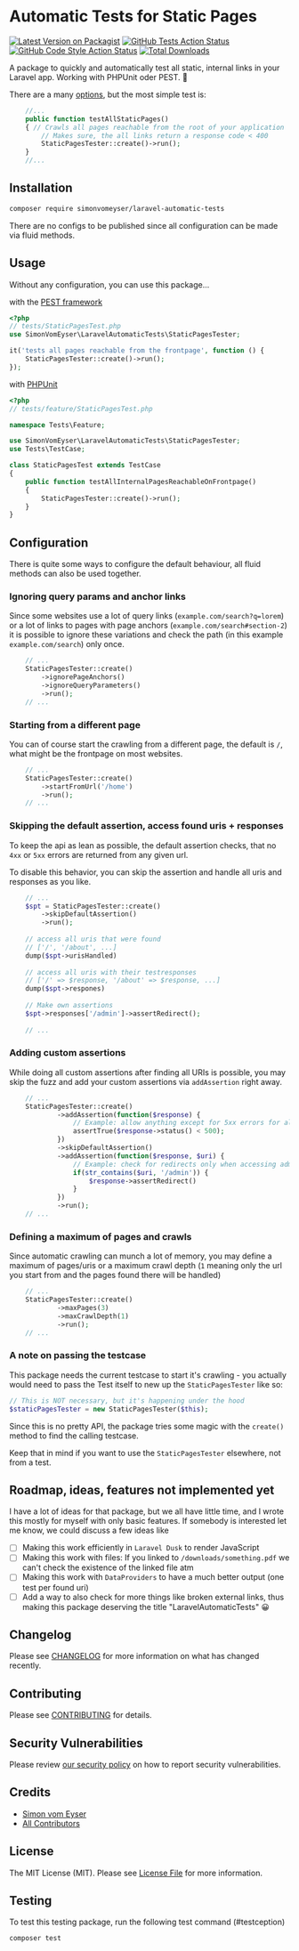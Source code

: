 # Automatic Tests for Static Pages

[![Latest Version on Packagist](https://img.shields.io/packagist/v/simonvomeyser/laravel-automatic-tests.svg?style=flat-square)](https://packagist.org/packages/simonvomeyser/laravel-automatic-tests)
[![GitHub Tests Action Status](https://img.shields.io/github/workflow/status/simonvomeyser/laravel-automatic-tests/run-tests?label=tests)](https://github.com/simonvomeyser/laravel-automatic-tests/actions?query=workflow%3Arun-tests+branch%3Amain)
[![GitHub Code Style Action Status](https://img.shields.io/github/workflow/status/simonvomeyser/laravel-automatic-tests/Fix%20PHP%20code%20style%20issues?label=code%20style)](https://github.com/simonvomeyser/laravel-automatic-tests/actions?query=workflow%3A"Fix+PHP+code+style+issues"+branch%3Amain)
[![Total Downloads](https://img.shields.io/packagist/dt/simonvomeyser/laravel-automatic-tests.svg?style=flat-square)](https://packagist.org/packages/simonvomeyser/laravel-automatic-tests)

A package to quickly and automatically test all static, internal links in your Laravel app. Working with PHPUnit oder PEST. 🎉

There are a many [options](https://github.com/simonvomeyser/laravel-automatic-tests#configuration), but the most simple test is:

```php
    //...
    public function testAllStaticPages()
    { // Crawls all pages reachable from the root of your application
        // Makes sure, the all links return a response code < 400
        StaticPagesTester::create()->run();
    }
    //...
```

## Installation

```bash
composer require simonvomeyser/laravel-automatic-tests
```

There are no configs to be published since all configuration can be made via fluid methods.

## Usage

Without any configuration, you can use this package...

with the [PEST framework](https://pestphp.com/)
```php
<?php
// tests/StaticPagesTest.php
use SimonVomEyser\LaravelAutomaticTests\StaticPagesTester;

it('tests all pages reachable from the frontpage', function () {
    StaticPagesTester::create()->run();
});
```

with [PHPUnit](https://phpunit.de/)
```php
<?php
// tests/feature/StaticPagesTest.php

namespace Tests\Feature;

use SimonVomEyser\LaravelAutomaticTests\StaticPagesTester;
use Tests\TestCase;

class StaticPagesTest extends TestCase
{
    public function testAllInternalPagesReachableOnFrontpage()
    {
        StaticPagesTester::create()->run();
    }
}
```

## Configuration

There is quite some ways to configure the default behaviour, all fluid methods can also be used together.

### Ignoring query params and anchor links

Since some websites use a lot of query links (`example.com/search?q=lorem`) or a lot of links to pages with page anchors (`example.com/search#section-2`) it is possible to ignore these variations and check the path (in this example `example.com/search`) only once.

```php
    // ...
    StaticPagesTester::create()
        ->ignorePageAnchors()
        ->ignoreQueryParameters()
        ->run();
    // ...
```

### Starting from a different page

You can of course start the crawling from a different page, the default is `/`, what might be the frontpage on most websites.

```php
    // ...
    StaticPagesTester::create()
        ->startFromUrl('/home')
        ->run();
    // ...
```

### Skipping the default assertion, access found uris + responses
 
To keep the api as lean as possible, the default assertion checks, that no `4xx` or `5xx` errors are returned from any given url.

To disable this behavior, you can skip the assertion and handle all uris and responses as you like.

```php
    // ...
    $spt = StaticPagesTester::create()
        ->skipDefaultAssertion()
        ->run();
    
    // access all uris that were found
    // ['/', '/about', ...]
    dump($spt->urisHandled)
    
    // access all uris with their testresponses
    // ['/' => $response, '/about' => $response, ...]
    dump($spt->respones)
    
    // Make own assertions
    $spt->responses['/admin']->assertRedirect();
    
    // ...
```

### Adding custom assertions

While doing all custom assertions after finding all URIs is possible, you may skip the fuzz and add your custom assertions via `addAssertion` right away.

```php
    // ...
    StaticPagesTester::create()
            ->addAssertion(function($response) {
                // Example: allow anything except for 5xx errors for all uris
                assertTrue($response->status() < 500);
            })
            ->skipDefaultAssertion()
            ->addAssertion(function($response, $uri) {
                // Example: check for redirects only when accessing admin area
                if(str_contains($uri, '/admin')) {
                    $response->assertRedirect()
                }
            })
            ->run();
    // ...
```

### Defining a maximum of pages and crawls 

Since automatic crawling can munch a lot of memory, you may define a maximum of pages/uris or a maximum crawl depth (`1` meaning only the url you start from and the pages found there will be handled)

```php
    // ...
    StaticPagesTester::create()
            ->maxPages(3)
            ->maxCrawlDepth(1)
            ->run();
    // ...
```


### A note on passing the testcase

This package needs the current testcase to start it's crawling - you actually would need to pass the Test itself to new up the `StaticPagesTester` like so: 

```php
// This is NOT necessary, but it's happening under the hood
$staticPagesTester = new StaticPagesTester($this);
```

Since this is no pretty API, the package tries some magic with the `create()` method to find the calling testcase.

Keep that in mind if you want to use the `StaticPagesTester` elsewhere, not from a test.

## Roadmap, ideas, features not implemented yet

I have a lot of ideas for that package, but we all have little time, and I wrote this mostly for myself with only basic features. If somebody is interested let me know, we could discuss a few ideas like

- [ ] Making this work efficiently in `Laravel Dusk` to render JavaScript 
- [ ] Making this work with files: If you linked to `/downloads/something.pdf` we can't check the existence of the linked file atm
- [ ] Making this work with `DataProviders` to have a much better output (one test per found uri)
- [ ] Add a way to also check for more things like broken external links, thus making this package deserving the title "LaravelAutomaticTests" 😀

## Changelog

Please see [CHANGELOG](CHANGELOG.md) for more information on what has changed recently.

## Contributing

Please see [CONTRIBUTING](CONTRIBUTING.md) for details.

## Security Vulnerabilities

Please review [our security policy](../../security/policy) on how to report security vulnerabilities.

## Credits

- [Simon vom Eyser](https://github.com/simonvomeyser)
- [All Contributors](../../contributors)

## License

The MIT License (MIT). Please see [License File](LICENSE.md) for more information.

## Testing

To test this testing package, run the following test command (#testception)

```bash
composer test
```
